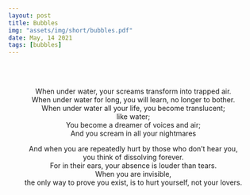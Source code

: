 ```yaml
---
layout: post
title: Bubbles
img: "assets/img/short/bubbles.pdf"
date: May, 14 2021
tags: [bubbles]
---
```


<br><br>
<div align="center">
When under water, your screams transform into trapped air. <br>
When under water for long, you will learn, no longer to bother. <br>
When under water all your life, you become translucent; <br>
like water; <br>
You become a dreamer of voices and air; <br> 
And you scream in all your nightmares <br>

And when you are repeatedly hurt by those who don’t hear you, <br> 
you think of dissolving forever. <br>
For in their ears, your absence is louder than tears. <br>
When you are invisible, <br>
the only way to prove you exist, is to hurt yourself, not your lovers. <br>


</div>
<br><br>
<br><br>
<br><br>
<br><br>
<br><br>
<br><br>
